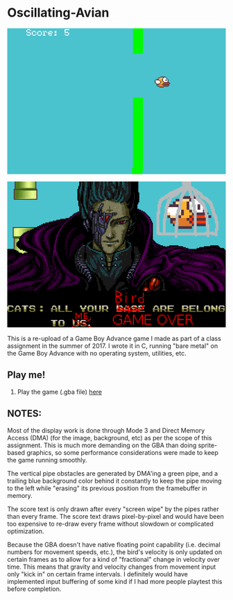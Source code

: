 # Oscillating-Avian
![Osclillating-Avian](https://raw.githubusercontent.com/mkrupczak3/Oscillating-Avian/master/OscillatingAvian-191019-112319.png "Oscillating Avian")

![Oscillating-Avian](https://raw.githubusercontent.com/mkrupczak3/Oscillating-Avian/master/OscillatingAvian-191019-112327.png "Oscillating Avian")

This is a re-upload of a Game Boy Advance game I made as part of a class assignment in the summer of 2017. I wrote it in C, running "bare metal" on the Game Boy Advance with no operating system, utilities, etc.

## Play me!
1. Play the game (.gba file) [here](https://gba.ninja/?autorun=https://raw.githubusercontent.com/mkrupczak3/Oscillating-Avian/master/OscillatingAvian.gba&exclusive)


## NOTES:

Most of the display work is done through Mode 3 and Direct Memory Access (DMA) (for the image, background, etc) as per the scope of this assignment. This is much more demanding on the GBA than doing sprite-based graphics, so some performance considerations were made to keep the game running smoothly.


The vertical pipe obstacles are generated by DMA'ing a green pipe, and a trailing blue background color behind it constantly to keep the pipe moving to the left while "erasing" its previous position from the framebuffer in memory.


The score text is only drawn after every "screen wipe" by the pipes rather than every frame. The score text draws pixel-by-pixel and would have been too expensive to re-draw every frame without slowdown or complicated optimization.


Because the GBA doesn't have native floating point capability (i.e. decimal numbers for movement speeds, etc.), the bird's velocity is only updated on certain frames as to allow for a kind of "fractional" change in velocity over time. This means that gravity and velocity changes from movement input only "kick in" on certain frame intervals. I definitely would have implemented input buffering of some kind if I had more people playtest this before completion.
